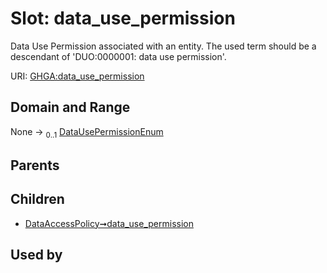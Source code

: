 
# Slot: data_use_permission


Data Use Permission associated with an entity. The used term should be a descendant of 'DUO:0000001: data use permission'.

URI: [GHGA:data_use_permission](https://w3id.org/GHGA/data_use_permission)


## Domain and Range

None &#8594;  <sub>0..1</sub> [DataUsePermissionEnum](DataUsePermissionEnum.md)

## Parents


## Children

 *  [DataAccessPolicy➞data_use_permission](DataAccessPolicy_data_use_permission.md)

## Used by

